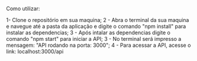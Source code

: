 ﻿Como utilizar:

1- Clone o repositório em sua maquina;
2 - Abra o terminal da sua maquina e navegue até a pasta da aplicação e digite o comando "npm install" para instalar as dependencias;
3 - Após intalar as dependencias digite o comando "npm start" para iniciar a API;
3 - No terminal será impresso a mensagem: "API rodando na porta: 3000";
4 - Para acessar a API, acesse o link: localhost:3000/api
